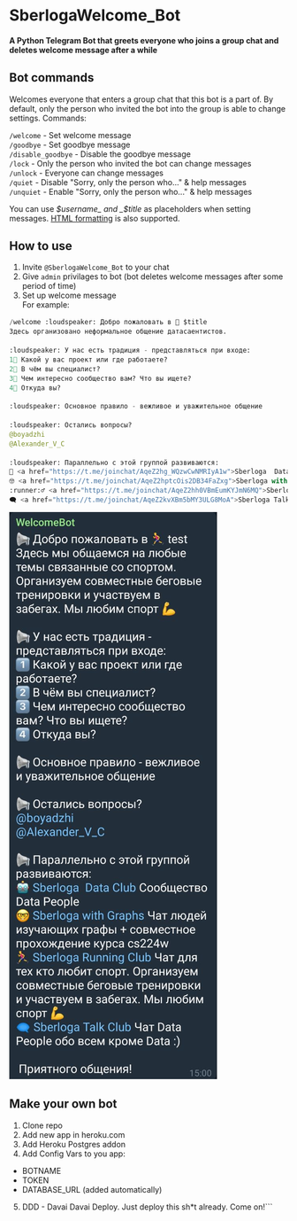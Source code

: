 # SberlogaWelcome_Bot

#### A Python Telegram Bot that greets everyone who joins a group chat and deletes welcome message after a while

## Bot commands

Welcomes everyone that enters a group chat that this bot is a part of. By default, only the person who invited the bot into the group is able to change settings.
Commands:  
  
`/welcome` - Set welcome message  
`/goodbye` - Set goodbye message  
`/disable_goodbye` - Disable the goodbye message  
`/lock` - Only the person who invited the bot can change messages  
`/unlock` - Everyone can change messages  
`/quiet` - Disable "Sorry, only the person who..." & help messages  
`/unquiet` - Enable "Sorry, only the person who..." & help messages  

You can use _$username_ and _$title_ as placeholders when setting messages. [HTML formatting](https://core.telegram.org/bots/api#formatting-options) is also supported.


## How to use

1. Invite `@SberlogaWelcome_Bot` to your chat
2. Give `admin` privilages to bot (bot deletes welcome messages after some period of time)
3. Set up welcome message  
For example:
```python
/welcome :loudspeaker: Добро пожаловать в 🥇 $title
Здесь организовано неформальное общение датасаентистов.

:loudspeaker: У нас есть традиция - представляться при входе:
1⃣ Какой у вас проект или где работаете?
2⃣ В чём вы специалист?
3⃣ Чем интересно сообщество вам? Что вы ищете?
4⃣ Откуда вы?

:loudspeaker: Основное правило - вежливое и уважительное общение

:loudspeaker: Остались вопросы?
@boyadzhi
@Alexander_V_C

:loudspeaker: Параллельно с этой группой развиваются:
🤖 <a href="https://t.me/joinchat/AqeZ2hg_WQzwCwNMRIyA1w">Sberloga  Data Club</a> Сообщество Data People 
🤓 <a href="https://t.me/joinchat/AqeZ2hptcOis2DB34FaZxg">Sberloga with Graphs</a> Чат людей изучающих графы + совместное прохождение курса cs224w
:runner:♂ <a href="https://t.me/joinchat/AqeZ2hh0VBmEumKYJmN6MQ">Sberloga Running Club</a> Чат для тех кто любит спорт. Организуем совместные беговые тренировки и участвуем в забегах. Мы любим спорт :muscle:
🗨 <a href="https://t.me/joinchat/AqeZ2kvXBm5bMY3ULG8MoA">Sberloga Talk Club</a> Чат Data People обо всем кроме Data :) 
```
![example](example_message.png)

## Make your own bot
1. Clone repo
2. Add new app in heroku.com
3. Add Heroku Postgres addon
4. Add Config Vars to you app:
 - BOTNAME
 - TOKEN
 - DATABASE_URL (added automatically)
5. DDD - Davai Davai Deploy. Just deploy this sh*t already. Come on!```